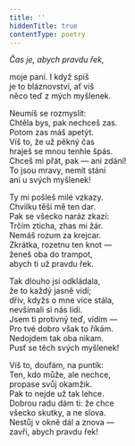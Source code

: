 ```yaml
---
title: ''
hiddenTitle: true
contentType: poetry
---
```


<section>

_Čas je, abych pravdu řek,_

moje paní. I když spíš  
je to bláznovství, ať víš  
něco teď z mých myšlenek.

</section>

<section>

Neumíš se rozmyslit:  
Chtěla bys, pak nechceš zas.  
Potom zas máš apetýt.  
Víš to, že už pěkný čas  
hraješ se mnou tenhle špás.  
Chceš mi přát, pak — ani zdání!  
To jsou mravy, nemít stání  
ani u svých myšlenek!

</section>

<section>

Ty mi pošleš milé vzkazy.  
Chvilku těší mě ten dar.  
Pak se všecko naráz zkazí:  
Trčím zticha, zhas mi žár.  
Nemáš rozum za krejcar.  
Zkrátka, rozetnu ten knot —  
ženeš oba do trampot,  
abych ti už pravdu řek.

</section>

<section>

Tak dlouho jsi odkládala,  
že to každý jasně vidí;  
dřív, kdyžs o mne více stála,  
nevšímali si nás lidi.  
Jsem ti protivný teď, vidím —  
Pro tvé dobro však to říkám.  
Nedojdem tak oba nikam.  
Pusť se těch svých myšlenek!

</section>

<section>

Víš to, doufám, na puntík:  
Ten, kdo může, ale nechce,  
propase svůj okamžik.  
Pak to nejde už tak lehce.  
Dobrou radu dám ti: že chce  
všecko skutky, a ne slova.  
Nestůj v okně dál a znova —  
zavři, abych pravdu řek!

</section>
